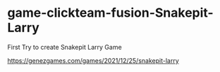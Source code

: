 # game-clickteam-fusion-Snakepit-Larry
First Try to create Snakepit Larry Game

https://genezgames.com/games/2021/12/25/snakepit-larry
